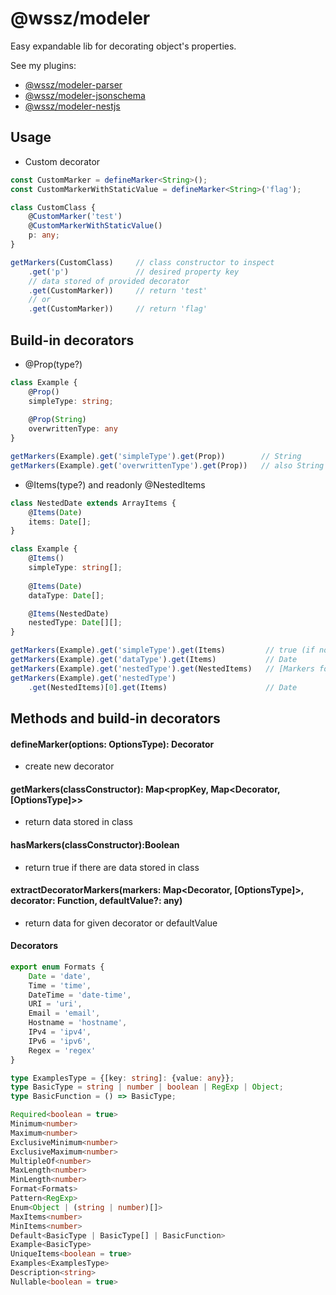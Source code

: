 # @wssz/modeler
Easy expandable lib for decorating object's properties.

See my plugins:
* [@wssz/modeler-parser](https://github.com/wszerad/wssz-modeler-parser)
* [@wssz/modeler-jsonschema](https://github.com/wszerad/wssz-modeler-jsonschema)
* [@wssz/modeler-nestjs](https://github.com/wszerad/wssz-modeler-nestjs)

## Usage

* Custom decorator 
```ts
const CustomMarker = defineMarker<String>();
const CustomMarkerWithStaticValue = defineMarker<String>('flag');

class CustomClass {
    @CustomMarker('test')
    @CustomMarkerWithStaticValue()
    p: any;
}

getMarkers(CustomClass)     // class constructor to inspect
    .get('p')               // desired property key
    // data stored of provided decorator
    .get(CustomMarker))     // return 'test'
    // or
    .get(CustomMarker))     // return 'flag'
```

## Build-in decorators
* @Prop(type?)
```ts
class Example {
    @Prop()
    simpleType: string;
    
    @Prop(String)
    overwrittenType: any
}

getMarkers(Example).get('simpleType').get(Prop))        // String
getMarkers(Example).get('overwrittenType').get(Prop))   // also String
```

* @Items(type?) and readonly @NestedItems
```ts
class NestedDate extends ArrayItems {
    @Items(Date)
    items: Date[];
}

class Example {
    @Items()
    simpleType: string[];
    
    @Items(Date)
    dataType: Date[];

    @Items(NestedDate)
    nestedType: Date[][];
}

getMarkers(Example).get('simpleType').get(Items)         // true (if no type specified)
getMarkers(Example).get('dataType').get(Items)           // Date
getMarkers(Example).get('nestedType').get(NestedItems)   // [Markers for each nested level]
getMarkers(Example).get('nestedType')
    .get(NestedItems)[0].get(Items)                      // Date
```

## Methods and build-in decorators

#### defineMarker<OptionsType>(options: OptionsType): Decorator
* create new decorator

#### getMarkers(classConstructor): Map<propKey, Map<Decorator, [OptionsType]>>
* return data stored in class

#### hasMarkers(classConstructor):Boolean
* return true if there are data stored in class
 
#### extractDecoratorMarkers(markers: Map<Decorator, [OptionsType]>, decorator: Function, defaultValue?: any)
* return data for given decorator or defaultValue
 
#### Decorators
```ts
export enum Formats {
	Date = 'date',
	Time = 'time',
	DateTime = 'date-time',
	URI = 'uri',
	Email = 'email',
	Hostname = 'hostname',
	IPv4 = 'ipv4',
	IPv6 = 'ipv6',
	Regex = 'regex'
}

type ExamplesType = {[key: string]: {value: any}};
type BasicType = string | number | boolean | RegExp | Object;
type BasicFunction = () => BasicType;

Required<boolean = true>
Minimum<number>
Maximum<number>
ExclusiveMinimum<number>
ExclusiveMaximum<number>
MultipleOf<number>
MaxLength<number>
MinLength<number>
Format<Formats>
Pattern<RegExp>
Enum<Object | (string | number)[]>
MaxItems<number>
MinItems<number>
Default<BasicType | BasicType[] | BasicFunction>
Example<BasicType>
UniqueItems<boolean = true>
Examples<ExamplesType>
Description<string>
Nullable<boolean = true>
```